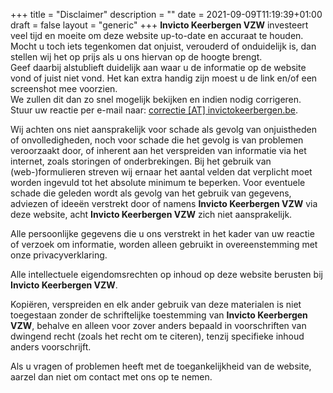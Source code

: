 +++
title = "Disclaimer"
description = ""
date = 2021-09-09T11:19:39+01:00
draft = false
layout = "generic"
+++
**Invicto Keerbergen VZW** investeert veel tijd en moeite om deze website up-to-date en accuraat te houden. \
Mocht u toch iets tegenkomen dat onjuist, verouderd of onduidelijk is, dan stellen wij het op prijs als u ons hiervan op de hoogte brengt. \
Geef daarbij alstublieft duidelijk aan waar u de informatie op de website vond of juist niet vond. Het kan extra handig zijn moest u de link en/of een screenshot mee voorzien. \
We zullen dit dan zo snel mogelijk bekijken en indien nodig corrigeren. \
Stuur uw reactie per e-mail naar: [correctie [AT] invictokeerbergen.be](mailto:correctie@invictokeerbergen.be).

Wij achten ons niet aansprakelijk voor schade als gevolg van onjuistheden of onvolledigheden, noch voor schade die het gevolg is van problemen veroorzaakt door, of inherent aan het verspreiden van informatie via het internet, zoals storingen of onderbrekingen. 
Bij het gebruik van (web-)formulieren streven wij ernaar het aantal velden dat verplicht moet worden ingevuld tot het absolute minimum te beperken. Voor eventuele schade die geleden wordt als gevolg van het gebruik van gegevens, adviezen of ideeën verstrekt door of namens **Invicto Keerbergen VZW** via deze website, acht **Invicto Keerbergen VZW** zich niet aansprakelijk.

Alle persoonlijke gegevens die u ons verstrekt in het kader van uw reactie of verzoek om informatie, worden alleen gebruikt in overeenstemming met onze privacyverklaring.

Alle intellectuele eigendomsrechten op inhoud op deze website berusten bij **Invicto Keerbergen VZW**.

Kopiëren, verspreiden en elk ander gebruik van deze materialen is niet toegestaan zonder de schriftelijke toestemming van **Invicto Keerbergen VZW**, behalve en alleen voor zover anders bepaald in voorschriften van dwingend recht (zoals het recht om te citeren), tenzij specifieke inhoud anders voorschrijft.

Als u vragen of problemen heeft met de toegankelijkheid van de website, aarzel dan niet om contact met ons op te nemen.